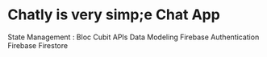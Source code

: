 # Chatly is very simp;e Chat App

State Management : Bloc Cubit
APIs
Data Modeling
Firebase Authentication
Firebase Firestore
